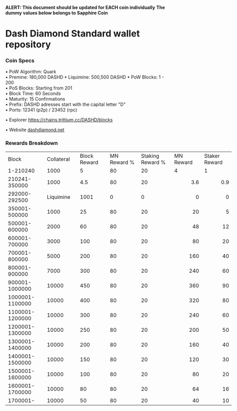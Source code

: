 **ALERT: This document should be updated for EACH coin individually**
**The dummy values below belongs to Sapphire Coin**

Dash Diamond Standard wallet repository
=====================================

### Coin Specs

• PoW Algorithm: Quark  
• Premine: 180,000 DASHD
• Liquimine: 500,500 DASHD
• PoW Blocks: 1 - 200  
• PoS Blocks: Starting from 201  
• Block Time: 60 Seconds    
• Maturity: 15 Confirmations  
• Prefix: DASHD adresses start with the capital letter "D"  
• Ports: 12341 (p2p) / 23452 (rpc)

• Explorer https://chains.trittium.cc/DASHD/blocks

• Website [dashdiamond.net](https://dashdiamond.net)

### Rewards Breakdown
<table border=0 cellpadding=0 cellspacing=0 width=701 class=xl6553517252
 style='border-collapse:collapse;table-layout:fixed;width:528pt'>
 <col class=xl6553517252 width=139 style='mso-width-source:userset;mso-width-alt:
 4785;width:104pt'>
 <col class=xl6553517252 width=107 span=2 style='mso-width-source:userset;
 mso-width-alt:3702;width:81pt'>
 <col class=xl6553517252 width=134 style='mso-width-source:userset;mso-width-alt:
 4608;width:100pt'>
 <col class=xl6553517252 width=107 span=2 style='mso-width-source:userset;
 mso-width-alt:3702;width:81pt'>
 <tr height=21 style='mso-height-source:userset;height:15.75pt'>
  <td height=21 class=xl6317252 width=150 style='height:15.75pt;width:104pt'>Block</td>
  <td class=xl6317252 width=107 style='width:81pt'>Collateral</td>
  <td class=xl6317252 width=107 style='width:81pt'>Block Reward</td>
  <td class=xl6317252 width=107 style='width:81pt'>MN Reward %</td>
  <td class=xl6317252 width=134 style='width:100pt'>Staking Reward %</td>
  <td class=xl6317252 width=107 style='width:81pt'>MN Reward</td>
  <td class=xl6317252 width=107 style='width:81pt'>Staker Reward</td>
 </tr>
 <tr height=21 style='mso-height-source:userset;height:15.75pt'>
  <td height=21 class=xl6417252 style='height:15.75pt'>1-210240</td>
  <td class=xl6517252>1000</td>
  <td class=xl6517252>5</td>
  <td class=xl6617252>80</td>
  <td class=xl6617252>20</td>
  <td class=xl6717252>4</td>
  <td class=xl6553517252>1</td>
 </tr>
 <tr height=21 style='mso-height-source:userset;height:15.75pt'>
  <td height=21 class=xl6417252 style='height:15.75pt'>210241-350000</td>
  <td class=xl6517252>1000</td>
  <td class=xl6617252>4.5</td>
  <td class=xl6617252>80</td>
  <td class=xl6617252>20</td>
  <td class=xl6717252 align=right>3.6</td>
  <td class=xl6817252 align=right>0.9</td>
 </tr>
  <tr height=21 style='mso-height-source:userset;height:15.75pt'>
  <td height=21 class=xl6417252 style='height:15.75pt'>292000-292500</td>
  <td class=xl6517252>Liquimine</td>
  <td class=xl6617252>1001</td>
  <td class=xl6617252>0</td>
  <td class=xl6617252>0</td>
  <td class=xl6717252 align=right>0</td>
  <td class=xl6817252 align=right>0</td>
 </tr>
 <tr height=21 style='mso-height-source:userset;height:15.75pt'>
  <td height=21 class=xl6417252 style='height:15.75pt'>350001-500000</td>
  <td class=xl6517252>1000</td>
  <td class=xl6617252>25</td>
  <td class=xl6617252>80</td>
  <td class=xl6617252>20</td>
  <td class=xl6717252 align=right>20</td>
  <td class=xl6817252 align=right>5</td>
 </tr>
 <tr height=21 style='mso-height-source:userset;height:15.75pt'>
  <td height=21 class=xl6417252 style='height:15.75pt'>500001-600000</td>
  <td class=xl6517252>2000</td>
  <td class=xl6617252>60</td>
  <td class=xl6617252>80</td>
  <td class=xl6617252>20</td>
  <td class=xl6717252 align=right>48</td>
  <td class=xl6817252 align=right>12</td>
 </tr>
 <tr height=21 style='mso-height-source:userset;height:15.75pt'>
  <td height=21 class=xl6417252 style='height:15.75pt'>600001-700000</td>
  <td class=xl6517252>3000</td>
  <td class=xl6617252>100</td>
  <td class=xl6617252>80</td>
  <td class=xl6617252>20</td>
  <td class=xl6717252 align=right>80</td>
  <td class=xl6817252 align=right>20</td>
 </tr>
 <tr height=21 style='mso-height-source:userset;height:15.75pt'>
  <td height=21 class=xl6417252 style='height:15.75pt'>700001-800000</td>
  <td class=xl6517252>5000</td>
  <td class=xl6617252>200</td>
  <td class=xl6617252>80</td>
  <td class=xl6617252>20</td>
  <td class=xl6717252 align=right>160</td>
  <td class=xl6817252 align=right>40</td>
 </tr>
 <tr height=21 style='mso-height-source:userset;height:15.75pt'>
  <td height=21 class=xl6417252 style='height:15.75pt'>800001-900000</td>
  <td class=xl6517252>7000</td>
  <td class=xl6617252>300</td>
  <td class=xl6617252>80</td>
  <td class=xl6617252>20</td>
  <td class=xl6717252 align=right>240</td>
  <td class=xl6817252 align=right>60</td>
 </tr>
 <tr height=21 style='mso-height-source:userset;height:15.75pt'>
  <td height=21 class=xl6417252 style='height:15.75pt'>900001-1000000</td>
  <td class=xl6517252>10000</td>
  <td class=xl6617252>450</td>
  <td class=xl6617252>80</td>
  <td class=xl6617252>20</td>
  <td class=xl6717252 align=right>360</td>
  <td class=xl6817252 align=right>90</td>
 </tr>
 <tr height=21 style='mso-height-source:userset;height:15.75pt'>
   <td height=21 class=xl6417252 style='height:15.75pt'>1000001-1100000</td>
   <td class=xl6517252>10000</td>
   <td class=xl6617252>400</td>
   <td class=xl6617252>80</td>
   <td class=xl6617252>20</td>
   <td class=xl6717252 align=right>320</td>
   <td class=xl6817252 align=right>80</td>
 </tr>
 <tr height=21 style='mso-height-source:userset;height:15.75pt'>
  <td height=21 class=xl6417252 style='height:15.75pt'>1100001-1200000</td>
  <td class=xl6517252>10000</td>
  <td class=xl6617252>300</td>
  <td class=xl6617252>80</td>
  <td class=xl6617252>20</td>
  <td class=xl6717252 align=right>240</td>
  <td class=xl6817252 align=right>60</td>
 </tr>
 <tr height=21 style='mso-height-source:userset;height:15.75pt'>
  <td height=21 class=xl6417252 style='height:15.75pt'>1200001-1300000</td>
  <td class=xl6517252>10000</td>
  <td class=xl6617252>250</td>
  <td class=xl6617252>80</td>
  <td class=xl6617252>20</td>
  <td class=xl6717252 align=right>200</td>
  <td class=xl6817252 align=right>50</td>
 </tr>
 <tr height=21 style='mso-height-source:userset;height:15.75pt'>
  <td height=21 class=xl6417252 style='height:15.75pt'>1300001-1400000</td>
  <td class=xl6517252>10000</td>
  <td class=xl6617252>200</td>
  <td class=xl6617252>80</td>
  <td class=xl6617252>20</td>
  <td class=xl6717252 align=right>160</td>
  <td class=xl6817252 align=right>40</td>
 </tr>
 <tr height=21 style='mso-height-source:userset;height:15.75pt'>
  <td height=21 class=xl6417252 style='height:15.75pt'>1400001-1500000</td>
  <td class=xl6517252>10000</td>
  <td class=xl6617252>150</td>
  <td class=xl6617252>80</td>
  <td class=xl6617252>20</td>
  <td class=xl6717252 align=right>120</td>
  <td class=xl6817252 align=right>30</td>
 </tr>
 <tr height=21 style='mso-height-source:userset;height:15.75pt'>
  <td height=21 class=xl6417252 style='height:15.75pt'>1500001-1600000</td>
  <td class=xl6517252>10000</td>
  <td class=xl6617252>100</td>
  <td class=xl6617252>80</td>
  <td class=xl6617252>20</td>
  <td class=xl6717252 align=right>80</td>
  <td class=xl6817252 align=right>20</td>
 </tr>
 <tr height=21 style='mso-height-source:userset;height:15.75pt'>
  <td height=21 class=xl6417252 style='height:15.75pt'>1600001-1700000</td>
  <td class=xl6517252>10000</td>
  <td class=xl6617252>80</td>
  <td class=xl6617252>80</td>
  <td class=xl6617252>20</td>
  <td class=xl6717252 align=right>64</td>
  <td class=xl6817252 align=right>16</td>
 </tr>
 <tr height=21 style='mso-height-source:userset;height:15.75pt'>
  <td height=21 class=xl6417252 style='height:15.75pt'>1700001-</td>
  <td class=xl6517252>10000</td>
  <td class=xl6617252>50</td>
  <td class=xl6617252>80</td>
  <td class=xl6617252>20</td>
  <td class=xl6717252 align=right>40</td>
  <td class=xl6817252 align=right>10</td>
 </tr>
 </table>
